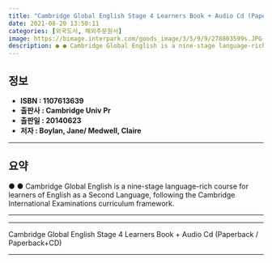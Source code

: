 ```yaml
---
title: "Cambridge Global English Stage 4 Learners Book + Audio Cd (Paperback / Paperback+CD)"
date: 2021-08-20 13:50:11
categories: [외국도서, 해외주문원서]
image: https://bimage.interpark.com/goods_image/3/5/9/9/278803599s.JPG
description: ● ● Cambridge Global English is a nine-stage language-rich course for learners of English as a Second Language, following the Cambridge International Examinat
---
```


## **정보**

- **ISBN : 1107613639**
- **출판사 : Cambridge Univ Pr**
- **출판일 : 20140623**
- **저자 : Boylan, Jane/ Medwell, Claire**

------



## **요약**

●  ●  Cambridge Global English is a nine-stage language-rich course for learners of English as a Second Language, following the Cambridge International Examinations curriculum framework.

------



------


Cambridge Global English Stage 4 Learners Book + Audio Cd (Paperback / Paperback+CD) 

------


